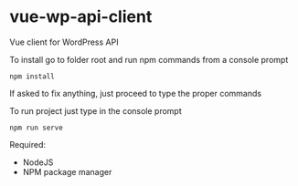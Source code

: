 # vue-wp-api-client
 Vue client for WordPress API
 
 To install go to folder root and run npm commands from a console prompt
 
 ```node
 npm install
 ```
 
 If asked to fix anything, just proceed to type the proper commands
 
 To run project just type in the console prompt
 
 ```node
 npm run serve
 ```
 
 Required:
 * NodeJS
 * NPM package manager
